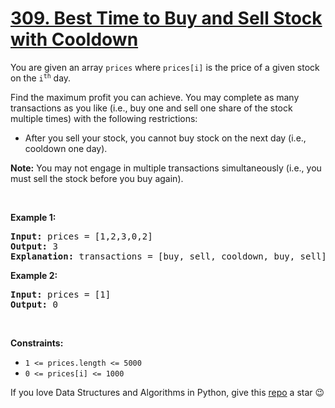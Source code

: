 # [309. Best Time to Buy and Sell Stock with Cooldown][title]

<p>You are given an array <code>prices</code> where <code>prices[i]</code> is the price of a given stock on the <code>i<sup>th</sup></code> day.</p>
<p>Find the maximum profit you can achieve. You may complete as many transactions as you like (i.e., buy one and sell one share of the stock multiple times) with the following restrictions:</p>
<ul>
<li>After you sell your stock, you cannot buy stock on the next day (i.e., cooldown one day).</li>
</ul>
<p><strong>Note:</strong> You may not engage in multiple transactions simultaneously (i.e., you must sell the stock before you buy again).</p>
<p> </p>
<p><strong>Example 1:</strong></p>
<pre><strong>Input:</strong> prices = [1,2,3,0,2]
<strong>Output:</strong> 3
<strong>Explanation:</strong> transactions = [buy, sell, cooldown, buy, sell]
</pre>
<p><strong>Example 2:</strong></p>
<pre><strong>Input:</strong> prices = [1]
<strong>Output:</strong> 0
</pre>
<p> </p>
<p><strong>Constraints:</strong></p>
<ul>
<li><code>1 &lt;= prices.length &lt;= 5000</code></li>
<li><code>0 &lt;= prices[i] &lt;= 1000</code></li>
</ul>


If you love Data Structures and Algorithms in Python, give this [repo][me] a star :wink:

[title]: https://leetcode.com/problems/best-time-to-buy-and-sell-stock-with-cooldown
[me]: https://github.com/bumblebee211196/awesome-python-leetcode